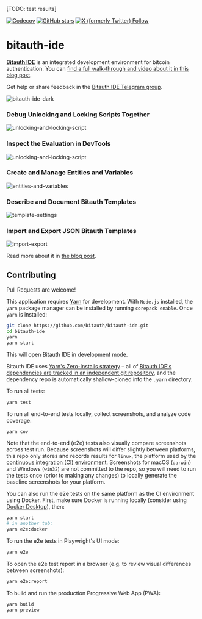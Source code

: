 [TODO: test results]

[![Codecov](https://img.shields.io/codecov/c/github/bitauth/bitauth-ide/master.svg)](https://codecov.io/gh/bitauth/bitauth-ide)
[![GitHub stars](https://img.shields.io/github/stars/bitauth/bitauth-ide.svg?style=social&logo=github&label=Stars)](https://github.com/bitauth/bitauth-ide)
[![X (formerly Twitter) Follow](https://img.shields.io/twitter/follow/BitauthIDE)](https://x.com/BitauthIDE)

# bitauth-ide

**[Bitauth IDE](https://bitauth.com/ide)** is an integrated development environment for bitcoin authentication. You can [find a full walk-through and video about it in this blog post](https://blog.bitjson.com/bitauth-ide-write-and-debug-custom-bitcoin-scripts-aad51f6e3f44).

Get help or share feedback in the [Bitauth IDE Telegram group](https://t.me/bitauth_ide).

![bitauth-ide-dark](https://user-images.githubusercontent.com/904007/53257400-021e9b80-3698-11e9-86ca-c87f3b8f0bf1.png)

### Debug Unlocking and Locking Scripts Together

![unlocking-and-locking-script](https://user-images.githubusercontent.com/904007/53257569-7eb17a00-3698-11e9-8fc8-3f55942d0325.png)

### Inspect the Evaluation in DevTools

![unlocking-and-locking-script](https://user-images.githubusercontent.com/904007/53257628-a7d20a80-3698-11e9-851a-ae17bd675de4.png)

### Create and Manage Entities and Variables

![entities-and-variables](https://user-images.githubusercontent.com/904007/53257756-eb2c7900-3698-11e9-836c-e84fa753ae4b.png)

### Describe and Document Bitauth Templates

![template-settings](https://user-images.githubusercontent.com/904007/53258105-ca185800-3699-11e9-9fe3-09ef0a937e1c.png)

### Import and Export JSON Bitauth Templates

![import-export](https://user-images.githubusercontent.com/904007/53257997-858cbc80-3699-11e9-9361-1db9a57d12e9.png)

Read more about it in [the blog post](https://blog.bitjson.com/bitauth-ide-write-and-debug-custom-bitcoin-scripts-aad51f6e3f44).

## Contributing

Pull Requests are welcome!

This application requires [Yarn](https://yarnpkg.com/) for development. With `Node.js` installed, the `yarn` package manager can be installed by running `corepack enable`. Once `yarn` is installed:

```sh
git clone https://github.com/bitauth/bitauth-ide.git
cd bitauth-ide
yarn
yarn start
```

This will open Bitauth IDE in development mode.

Bitauth IDE uses [Yarn's Zero-Installs strategy](https://yarnpkg.com/features/zero-installs) – all of [Bitauth IDE's dependencies are tracked in an independent git repository](https://github.com/bitauth/bitauth-ide-dependencies), and the dependency repo is automatically shallow-cloned into the `.yarn` directory.

To run all tests:

```sh
yarn test
```

To run all end-to-end tests locally, collect screenshots, and analyze code coverage:

```sh
yarn cov
```

Note that the end-to-end (e2e) tests also visually compare screenshots across test run. Because screenshots will differ slightly between platforms, this repo only stores and records results for `linux`, the platform used by the [continuous integration (CI) environment](./.github/workflows/ci.yml). Screenshots for macOS (`darwin`) and Windows (`win32`) are not committed to the repo, so you will need to run the tests once (prior to making any changes) to locally generate the baseline screenshots for your platform.

You can also run the e2e tests on the same platform as the CI environment using Docker. First, make sure Docker is running locally (consider using [Docker Desktop](https://www.docker.com/products/docker-desktop/)), then:

```sh
yarn start
# in another tab:
yarn e2e:docker
```

To run the e2e tests in Playwright's UI mode:

```sh
yarn e2e
```

To open the e2e test report in a browser (e.g. to review visual differences between screenshots):

```sh
yarn e2e:report
```

To build and run the production Progressive Web App (PWA):

```sh
yarn build
yarn preview
```
